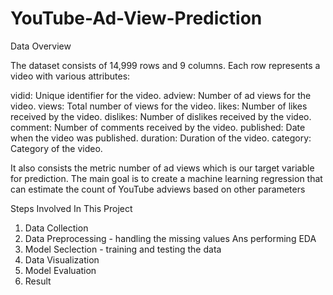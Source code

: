 # YouTube-Ad-View-Prediction
Data Overview

The dataset consists of 14,999 rows and 9 columns. Each row represents a video with various attributes:

vidid: Unique identifier for the video.
adview: Number of ad views for the video.
views: Total number of views for the video.
likes: Number of likes received by the video.
dislikes: Number of dislikes received by the video.
comment: Number of comments received by the video.
published: Date when the video was published.
duration: Duration of the video.
category: Category of the video.

It also consists the metric number of ad views which is our target variable for prediction. The main goal is to create a machine learning regression that can estimate the count of YouTube adviews based on other parameters

Steps Involved In This Project
1. Data Collection
2. Data Preprocessing - handling the missing values Ans performing EDA
3. Model Seclection - training and testing the data
4. Data Visualization
5. Model Evaluation
6. Result

